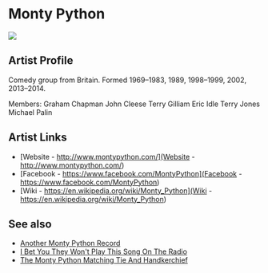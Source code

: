 # Monty Python

![](../../asssets/artists/Monty_Python.png)

## Artist Profile

Comedy group from Britain.
Formed 1969–1983, 1989, 1998–1999, 2002, 2013–2014.

Members:
Graham Chapman
John Cleese
Terry Gilliam
Eric Idle
Terry Jones
Michael Palin

## Artist Links

- [Website - http://www.montypython.com/](Website - http://www.montypython.com/)
- [Facebook - https://www.facebook.com/MontyPython](Facebook - https://www.facebook.com/MontyPython)
- [Wiki - https://en.wikipedia.org/wiki/Monty_Python](Wiki - https://en.wikipedia.org/wiki/Monty_Python)


## See also

- [Another Monty Python Record](Monty_Python-Another_Monty_Python_Record.md)
- [I Bet You They Won't Play This Song On The Radio](Monty_Python-I_Bet_You_They_Wont_Play_This_Song_On_The_Radio.md)
- [The Monty Python Matching Tie And Handkerchief](Monty_Python-The_Monty_Python_Matching_Tie_And_Handkerchief.md)
